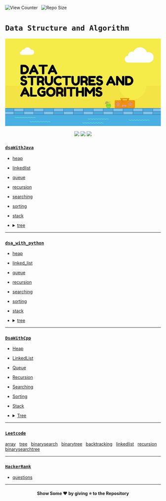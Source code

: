 ![View Counter](https://komarev.com/ghpvc/?username=Data-Structure-and-Algorithm&label=View%20Counter&color=red&style=flat) &nbsp; ![Repo Size](https://img.shields.io/github/repo-size/rajput-hemant/Data-Structure-and-Algorithm?color=blue)

# **`Data Structure and Algorithm`**

<p align="center">
  <img src="https://github.com/rajput-hemant/Data-Structure-and-Algorithm/blob/master/logo.jpg" width=700 />
</p>
<p align="center">
  <img src="https://camo.githubusercontent.com/a870803f30db1d15495072fa9e946a7fa6a6fc1a47fe12324aaf7509c410fc4a/68747470733a2f2f6564656e742e6769746875622e696f2f537570657254696e7949636f6e732f696d616765732f7376672f6a6176612e737667" width=40 />
  <img src="https://camo.githubusercontent.com/aa96ee3a3352c9c3c2161d3e95698d0885a277ab85d617fe77912627d37a3959/68747470733a2f2f6564656e742e6769746875622e696f2f537570657254696e7949636f6e732f696d616765732f7376672f707974686f6e2e737667" width=40 />
  <img src="https://camo.githubusercontent.com/1141fa873ae7371cd6b723fef0cd57ca14923123983844571416854b7f5e8fb6/68747470733a2f2f6564656e742e6769746875622e696f2f537570657254696e7949636f6e732f696d616765732f7376672f63706c7573706c75732e737667" width=40 />
</p>

### [`dsaWithJava`](https://github.com/rajput-hemant/Data-Structure-and-Algorithm/tree/master/dsaWithJava)

- [heap](https://github.com/rajput-hemant/Data-Structure-and-Algorithm/tree/master/dsaWithJava/heap)
- [linkedlist](https://github.com/rajput-hemant/Data-Structure-and-Algorithm/tree/master/dsaWithJava/linkedlist)
- [queue](https://github.com/rajput-hemant/Data-Structure-and-Algorithm/tree/master/dsaWithJava/queue)
- [recursion](https://github.com/rajput-hemant/Data-Structure-and-Algorithm/tree/master/dsaWithJava/recursion)
- [searching](https://github.com/rajput-hemant/Data-Structure-and-Algorithm/tree/master/dsaWithJava/searching)
- [sorting](https://github.com/rajput-hemant/Data-Structure-and-Algorithm/tree/master/dsaWithJava/sorting)
- [stack](https://github.com/rajput-hemant/Data-Structure-and-Algorithm/tree/master/dsaWithJava/stack)
- <details>
    <summary><a href="https://github.com/rajput-hemant/Data-Structure-and-Algorithm/tree/master/dsaWithJava/tree">tree</a></summary>
    
    - [avltree](https://github.com/rajput-hemant/Data-Structure-and-Algorithm/tree/master/dsaWithJava/tree/avltree)
    - [binarysearchtree](https://github.com/rajput-hemant/Data-Structure-and-Algorithm/tree/master/dsaWithJava/tree/binarysearchtree)
    - [binarytree](https://github.com/rajput-hemant/Data-Structure-and-Algorithm/tree/master/dsaWithJava/tree/binarytree)

  </details>

---

### [`dsa_with_python`](https://github.com/rajput-hemant/Data-Structure-and-Algorithm/tree/master/dsa_with_python)

- [heap](https://github.com/rajput-hemant/Data-Structure-and-Algorithm/tree/master/dsa_with_python/heap)
- [linked_list](https://github.com/rajput-hemant/Data-Structure-and-Algorithm/tree/master/dsa_with_python/linked_list)
- [queue](https://github.com/rajput-hemant/Data-Structure-and-Algorithm/tree/master/dsa_with_python/queue)
- [recursion](https://github.com/rajput-hemant/Data-Structure-and-Algorithm/tree/master/dsa_with_python/recursion)
- [searching](https://github.com/rajput-hemant/Data-Structure-and-Algorithm/tree/master/dsa_with_python/searching)
- [sorting](https://github.com/rajput-hemant/Data-Structure-and-Algorithm/tree/master/dsa_with_python/sorting)
- [stack](https://github.com/rajput-hemant/Data-Structure-and-Algorithm/tree/master/dsa_with_python/stack)
- <details>
    <summary><a href="https://github.com/rajput-hemant/Data-Structure-and-Algorithm/tree/master/dsa_with_python/tree">tree</a></summary>
    
    - [avl_tree](https://github.com/rajput-hemant/Data-Structure-and-Algorithm/tree/master/dsa_with_python/tree/avl_tree)
    - [binary_search_tree](https://github.com/rajput-hemant/Data-Structure-and-Algorithm/tree/master/dsa_with_python/tree/binary_search_tree)
    - [binary_tree](https://github.com/rajput-hemant/Data-Structure-and-Algorithm/tree/master/dsa_with_python/tree/binary_tree)

  </details>

---

### [`DsaWithCpp`](https://github.com/rajput-hemant/Data-Structure-and-Algorithm/tree/master/DsaWithCpp)

- [Heap](https://github.com/rajput-hemant/Data-Structure-and-Algorithm/tree/master/DsaWithCpp/Heap)
- [LinkedList](https://github.com/rajput-hemant/Data-Structure-and-Algorithm/tree/master/DsaWithCpp/LinkedList)
- [Queue](https://github.com/rajput-hemant/Data-Structure-and-Algorithm/tree/master/DsaWithCpp/Queue)
- [Recursion](https://github.com/rajput-hemant/Data-Structure-and-Algorithm/tree/master/DsaWithCpp/Recursion)
- [Searching](https://github.com/rajput-hemant/Data-Structure-and-Algorithm/tree/master/DsaWithCpp/Searching)
- [Sorting](https://github.com/rajput-hemant/Data-Structure-and-Algorithm/tree/master/DsaWithCpp/Sorting)
- [Stack](https://github.com/rajput-hemant/Data-Structure-and-Algorithm/tree/master/DsaWithCpp/Stack)
- <details>
    <summary><a href="https://github.com/rajput-hemant/Data-Structure-and-Algorithm/tree/master/DsaWithCpp/Tree">Tree</a></summary>
    
    - [AVLTree](https://github.com/rajput-hemant/Data-Structure-and-Algorithm/tree/master/DsaWithCpp/Tree/AVLTree)
    - [BinarySearchTree](https://github.com/rajput-hemant/Data-Structure-and-Algorithm/tree/master/DsaWithCpp/Tree/BinarySearchTree)
    - [BinaryTree](https://github.com/rajput-hemant/Data-Structure-and-Algorithm/tree/master/DsaWithCpp/Tree/BinaryTree)

  </details>

---

### [`Leetcode`](https://github.com/rajput-hemant/Data-Structure-and-Algorithm/tree/master/leetcode)
[array](https://github.com/rajput-hemant/Data-Structure-and-Algorithm/tree/master/leetcode/array) &nbsp; [tree](https://github.com/rajput-hemant/Data-Structure-and-Algorithm/tree/master/leetcode/tree) &nbsp; [binarysearch](https://github.com/rajput-hemant/Data-Structure-and-Algorithm/tree/master/leetcode/binarysearch) &nbsp; [binarytree](https://github.com/rajput-hemant/Data-Structure-and-Algorithm/tree/master/leetcode/tree/binarytree) &nbsp; [backtracking](https://github.com/rajput-hemant/Data-Structure-and-Algorithm/tree/master/leetcode/recursion) &nbsp; [linkedlist](https://github.com/rajput-hemant/Data-Structure-and-Algorithm/tree/master/leetcode/linkedlist) &nbsp; [recursion](https://github.com/rajput-hemant/Data-Structure-and-Algorithm/tree/master/leetcode/recursion) &nbsp; [binarysearchtree](https://github.com/rajput-hemant/Data-Structure-and-Algorithm/tree/master/leetcode/tree/binarysearchtree)

---

### [`HackerRank`](https://github.com/rajput-hemant/Data-Structure-and-Algorithm/tree/master/hackerrank)

- [questions](https://github.com/rajput-hemant/Data-Structure-and-Algorithm/tree/master/hackerrank/questions)

---

<h4 align= "center">Show Some ❤ by giving ⭐ to the Repository
